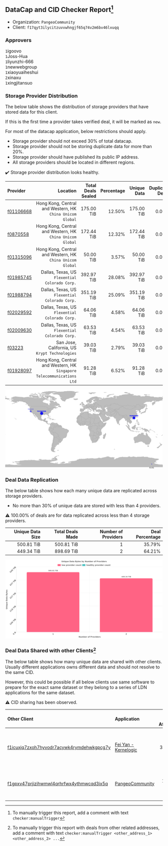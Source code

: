 ## DataCap and CID Checker Report[^1]
 - Organization: `PangeoCommunity`
 - Client: `f17qyt3ilycitzuvvwhngjf65q74v2m6bv46lxuqq`
### Approvers
`1`igoovo<br/>`1`Joss-Hua<br/>`1`liyunzhi-666<br/>`1`newwebgroup<br/>`1`xiaoyuaiheshui<br/>`2`xinaxu<br/>`1`xingjitansuo

### Storage Provider Distribution
The below table shows the distribution of storage providers that have stored data for this client.

If this is the first time a provider takes verified deal, it will be marked as `new`.

For most of the datacap application, below restrictions should apply.
 - Storage provider should not exceed 30% of total datacap.
 - Storage provider should not be storing duplicate data for more than 20%.
 - Storage provider should have published its public IP address.
 - All storage providers should be located in different regions.

✔️ Storage provider distribution looks healthy.

| Provider                                              |                                                                  Location | Total Deals Sealed | Percentage | Unique Data | Duplicate Deals |
| :---------------------------------------------------- | ------------------------------------------------------------------------: | -----------------: | ---------: | ----------: | --------------: |
| [f01106668](https://filfox.info/en/address/f01106668) |              Hong Kong, Central and Western, HK<br/>`China Unicom Global` |         175.00 TiB |     12.50% |  175.00 TiB |           0.00% |
| [f0870558](https://filfox.info/en/address/f0870558)   |              Hong Kong, Central and Western, HK<br/>`China Unicom Global` |         172.44 TiB |     12.32% |  172.44 TiB |           0.00% |
| [f01315096](https://filfox.info/en/address/f01315096) |              Hong Kong, Central and Western, HK<br/>`China Unicom Global` |          50.00 TiB |      3.57% |   50.00 TiB |           0.00% |
| [f01985745](https://filfox.info/en/address/f01985745) |                         Dallas, Texas, US<br/>`Flexential Colorado Corp.` |         392.97 TiB |     28.08% |  392.97 TiB |           0.00% |
| [f01988794](https://filfox.info/en/address/f01988794) |                         Dallas, Texas, US<br/>`Flexential Colorado Corp.` |         351.19 TiB |     25.09% |  351.19 TiB |           0.00% |
| [f02029592](https://filfox.info/en/address/f02029592) |                         Dallas, Texas, US<br/>`Flexential Colorado Corp.` |          64.06 TiB |      4.58% |   64.06 TiB |           0.00% |
| [f02009630](https://filfox.info/en/address/f02009630) |                         Dallas, Texas, US<br/>`Flexential Colorado Corp.` |          63.53 TiB |      4.54% |   63.53 TiB |           0.00% |
| [f03223](https://filfox.info/en/address/f03223)       |                         San Jose, California, US<br/>`Krypt Technologies` |          39.03 TiB |      2.79% |   39.03 TiB |           0.00% |
| [f01928097](https://filfox.info/en/address/f01928097) | Hong Kong, Central and Western, HK<br/>`Singapore Telecommunications Ltd` |          91.28 TiB |      6.52% |   91.28 TiB |           0.00% |

<img src="https://raw.githubusercontent.com/data-preservation-programs/filplus-checker-assets/main/filecoin-project/filecoin-plus-large-datasets/issues/1696/1679123141528.png"/>

### Deal Data Replication
The below table shows how each many unique data are replicated across storage providers.

- No more than 30% of unique data are stored with less than 4 providers.

⚠️ 100.00% of deals are for data replicated across less than 4 storage providers.

| Unique Data Size | Total Deals Made | Number of Providers | Deal Percentage |
| ---------------: | ---------------: | ------------------: | --------------: |
|       500.81 TiB |       500.81 TiB |                   1 |          35.79% |
|       449.34 TiB |       898.69 TiB |                   2 |          64.21% |

<img src="https://raw.githubusercontent.com/data-preservation-programs/filplus-checker-assets/main/filecoin-project/filecoin-plus-large-datasets/issues/1696/1679123147775.png"/>

### Deal Data Shared with other Clients[^3]
The below table shows how many unique data are shared with other clients.
Usually different applications owns different data and should not resolve to the same CID.

However, this could be possible if all below clients use same software to prepare for the exact same dataset or they belong to a series of LDN applications for the same dataset.

⚠️ CID sharing has been observed.

| Other Client                                                                                                          | Application                                                                                           | Total Deals Affected | Unique CIDs | Approvers                                                                                                                     |
| :-------------------------------------------------------------------------------------------------------------------- | :---------------------------------------------------------------------------------------------------- | -------------------: | ----------: | :---------------------------------------------------------------------------------------------------------------------------- |
| [f1icuxjq7zxoh7hyvodr7acywk4rymdehwkgpcg7y](https://filfox.info/en/address/f1icuxjq7zxoh7hyvodr7acywk4rymdehwkgpcg7y) | [Fei Yan \- Kernelogic](https://github.com/filecoin-project/filecoin-plus-large-datasets/issues/1354) |             3.29 PiB |      16,513 | `3`cryptowhizzard<br/>`1`flyworker<br/>`2`liyunzhi-666<br/>`1`newwebgroup<br/>`1`xinaxu<br/>`1`xingjitansuo<br/>`1`Zhangcffff |
| [f1gpxv47prjizihwmwl4qrhrfwx4ythmwcqd3ix5q](https://filfox.info/en/address/f1gpxv47prjizihwmwl4qrhrfwx4ythmwcqd3ix5q) | [PangeoCommunity](https://github.com/filecoin-project/filecoin-plus-large-datasets/issues/1697)       |           119.19 TiB |       2,110 | `1`Joss-Hua<br/>`1`liyunzhi-666<br/>`1`sxxfuture-official<br/>`2`xinaxu<br/>`1`xingjitansuo                                   |

[^1]: To manually trigger this report, add a comment with text `checker:manualTrigger`

[^2]: Deals from those addresses are combined into this report as they are specified with `checker:manualTrigger`

[^3]: To manually trigger this report with deals from other related addresses, add a comment with text `checker:manualTrigger <other_address_1> <other_address_2> ...`
